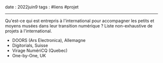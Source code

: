 date : 2022juin9
tags : #liens #projet

---------

Qu'est-ce qui est entrepris à l'international pour accompagner les petits et moyens musées dans leur transition numérique ?
Liste non-exhaustive de projets à l'international. 

- DOORS (Ars Electronica), Allemagne
- Digitorials, Suisse
- Virage NumériCQ (Quebec)
- One-by-One, UK